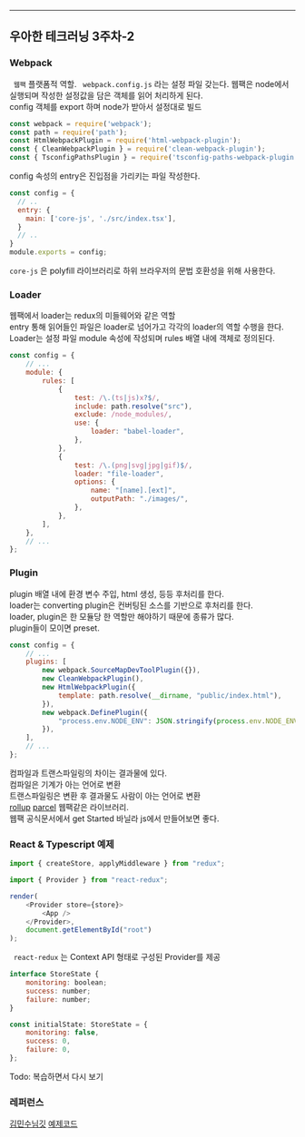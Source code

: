 
---
## 우아한 테크러닝 3주차-2

### Webpack

```  웹팩 ``` 플랫폼적 역할. ``` webpack.config.js``` 라는 설정 파일 갖는다.
웹팩은 node에서 실행되며 작성한 설정값을 담은 객체를 읽어 처리하게 된다.  
config 객체를 export 하며 node가 받아서 설정대로 빌드  
``` javascript 
const webpack = require('webpack');
const path = require('path');
const HtmlWebpackPlugin = require('html-webpack-plugin');
const { CleanWebpackPlugin } = require('clean-webpack-plugin');
const { TsconfigPathsPlugin } = require('tsconfig-paths-webpack-plugin');
```
config 속성의 entry은 진입점을 가리키는 파일 작성한다.  
``` javascript
const config = {
  // ..
  entry: {
    main: ['core-js', './src/index.tsx'],
  }
  // ..
}
module.exports = config;
```
``` core-js ``` 은 polyfill 라이브러리로 하위 브라우저의 문법 호환성을 위해 사용한다.  
### Loader
웹팩에서 loader는 redux의 미들웨어와 같은 역할  
entry 통해 읽어들인 파일은 loader로 넘어가고 각각의 loader의 역할 수행을 한다.  
Loader는 설정 파일 module 속성에 작성되며 rules 배열 내에 객체로 정의된다.  
``` javascript
const config = {
    // ...
    module: {
        rules: [
            {
                test: /\.(ts|js)x?$/,
                include: path.resolve("src"),
                exclude: /node_modules/,
                use: {
                    loader: "babel-loader",
                },
            },
            {
                test: /\.(png|svg|jpg|gif)$/,
                loader: "file-loader",
                options: {
                    name: "[name].[ext]",
                    outputPath: "./images/",
                },
            },
        ],
    },
    // ...
};
```
### Plugin
plugin 배열 내에 환경 변수 주입, html 생성, 등등 후처리를 한다.  
loader는 converting plugin은 컨버팅된 소스를 기반으로 후처리를 한다.  
loader, plugin은 한 모듈당 한 역할만 해야하기 때문에 종류가 많다.  
plugin들이 모이면 preset.  
``` javascript
const config = {
    // ...
    plugins: [
        new webpack.SourceMapDevToolPlugin({}),
        new CleanWebpackPlugin(),
        new HtmlWebpackPlugin({
            template: path.resolve(__dirname, "public/index.html"),
        }),
        new webpack.DefinePlugin({
            "process.env.NODE_ENV": JSON.stringify(process.env.NODE_ENV),
        }),
    ],
    // ...
};
```
컴파일과 트랜스파일링의 차이는 결과물에 있다.  
컴파일은 기계가 아는 언어로 변환  
트랜스파일링은 변환 후 결과물도 사람이 아는 언어로 변환  
[rollup](https://rollupjs.org/guide/en/) [parcel](https://parceljs.org/) 웹팩같은 라이브러리.  
웹팩 공식문서에서 get Started 바닐라 js에서 만들어보면 좋다.  

### React & Typescript 예제 
``` javascript
import { createStore, applyMiddleware } from "redux";
```
``` javascript
import { Provider } from "react-redux";

render(
    <Provider store={store}>
        <App />
    </Provider>,
    document.getElementById("root")
);
```
``` react-redux``` 는 Context API 형태로 구성된 Provider를 제공
``` javascript
interface StoreState {
    monitoring: boolean;
    success: number;
    failure: number;
}

const initialState: StoreState = {
    monitoring: false,
    success: 0,
    failure: 0,
};
```

Todo: 복습하면서 다시 보기

### 레퍼런스 
[김민수님깃](https://github.com/textuel/Woowa_Tech_Learning_React_Typescript/blob/master/ms/week_3/Thursday.md)
[예제코드](https://codesandbox.io/s/ordermonitor04-forked-llkcw?file=/src/index.tsx)
